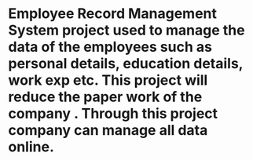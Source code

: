 <h1> Employee Record Management System project used to manage the data of the employees such as personal details, education details, work exp etc. This project will reduce the paper work of the company . Through this project company can manage all data online.</h1>
